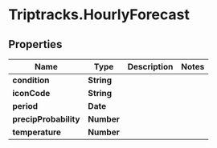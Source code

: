# Triptracks.HourlyForecast

## Properties

Name | Type | Description | Notes
------------ | ------------- | ------------- | -------------
**condition** | **String** |  | 
**iconCode** | **String** |  | 
**period** | **Date** |  | 
**precipProbability** | **Number** |  | 
**temperature** | **Number** |  | 


